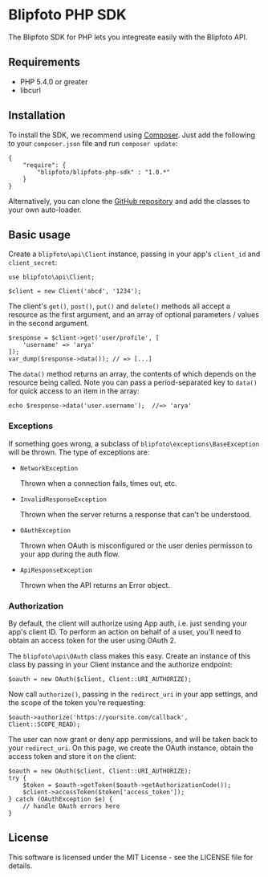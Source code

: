 # Blipfoto PHP SDK

The Blipfoto SDK for PHP lets you integreate easily with the Blipfoto API.

## Requirements

- PHP 5.4.0 or greater
- libcurl

## Installation

To install the SDK, we recommend using [Composer](https://getcomposer.org/). Just add the following to your `composer.json` file and run `composer update`:

	{
		"require": {
			"blipfoto/blipfoto-php-sdk" : "1.0.*"
		}
	}

Alternatively, you can clone the [GitHub repository](https://github.com/Blipfoto/php-sdk) and add the classes to your own auto-loader. 

## Basic usage

Create a `blipfoto\api\Client` instance, passing in your app's `client_id` and `client_secret`:

	use blipfoto\api\Client;
	
	$client = new Client('abcd', '1234');
	
The client's `get()`, `post()`, `put()` and `delete()` methods all accept a resource as the first argument, and an array of optional parameters / values in the second argument. 

	$response = $client->get('user/profile', [
		'username' => 'arya'
	]);
	var_dump($response->data()); // => [...]
	
The `data()` method returns an array, the contents of which depends on the resource being called. Note you can pass a period-separated key to `data()` for quick access to an item in the array:

	echo $response->data('user.username');	//=> 'arya'

### Exceptions

If something goes wrong, a subclass of `blipfoto\exceptions\BaseException` will be thrown. The type of exceptions are:

- `NetworkException`

	Thrown when a connection fails, times out, etc.
	
- `InvalidResponseException`

	Thrown when the server returns a response that can't be understood.
	
- `OAuthException`

	Thrown when OAuth is misconfigured or the user denies permisson to your app during the auth flow.
	
- `ApiResponseException`

	Thrown when the API returns an Error object.

### Authorization

By default, the client will authorize using App auth, i.e. just sending your app's client ID. To perform an action on behalf of a user, you'll need to obtain an access token for the user using OAuth 2.

The `blipfoto\api\OAuth` class makes this easy. Create an instance of this class by passing in your Client instance and the authorize endpoint:

	$oauth = new OAuth($client, Client::URI_AUTHORIZE);
	
Now call `authorize()`, passing in the `redirect_uri` in your app settings, and the scope of the token you're requesting:

	$oauth->authorize('https://yoursite.com/callback', Client::SCOPE_READ);
	
The user can now grant or deny app permissions, and will be taken back to your `redirect_uri`. On this page, we create the OAuth instance, obtain the access token and store it on the client:

	$oauth = new OAuth($client, Client::URI_AUTHORIZE);
	try {
		$token = $oauth->getToken($oauth->getAuthorizationCode());
		$client->accessToken($token['access_token']);
	} catch (OAuthException $e) {
		// handle OAuth errors here
	}

## License

This software is licensed under the MIT License - see the LICENSE file for details.